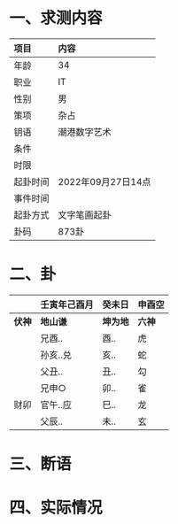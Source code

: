 # 一、求测内容
|项目|内容|
|:-|:-|
|年龄|34|
|职业|IT|
|性别|男|
|策项|杂占|
|钥语|潮港数字艺术|
|条件||
|时限||
|起卦时间|2022年09月27日14点|
|事件时间||
|起卦方式|文字笔画起卦|
|卦码|873卦|

# 二、卦
||壬寅年己酉月|癸未日|申酉空|
|:-|:-|:-|:-|
|**伏神**|**地山谦**|**坤为地**|**六神**|
||兄酉..|酉..|虎|
||孙亥..兑|亥..|蛇|
||父丑..|丑..|勾|
||兄申○|卯..|雀|
|财卯|官午..应|巳..|龙|
||父辰..|未..|玄|


# 三、断语

# 四、实际情况